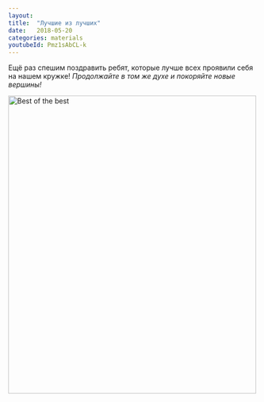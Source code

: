 ```yaml
---
layout: 
title:  "Лучшие из лучших"
date:   2018-05-20
categories: materials 
youtubeId: Pmz1sAbCL-k
---
```


Ещё раз спешим поздравить ребят, которые лучше всех проявили себя на нашем кружке! *Продолжайте в том же духе и покоряйте новые вершины!*

<img src="https://raw.githubusercontent.com/appdatascience/appdatascience.github.io/master/materials/_posts/eaHJmmVqOiI.jpg" alt="Best of the best" width="500" height="600">
